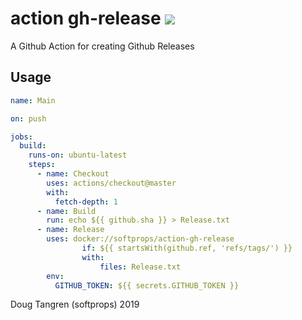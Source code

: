 # action gh-release [![](https://github.com/softprops/action-gh-release/workflows/Main/badge.svg)](https://github.com/softprops/action-gh-release/actions)


A Github Action for creating Github Releases

## Usage

```yaml
name: Main

on: push

jobs:
  build:
    runs-on: ubuntu-latest
    steps:
      - name: Checkout
        uses: actions/checkout@master
        with:
          fetch-depth: 1
      - name: Build
        run: echo ${{ github.sha }} > Release.txt
      - name: Release
        uses: docker://softprops/action-gh-release
				if: ${{ startsWith(github.ref, 'refs/tags/') }}
				with:
					files: Release.txt
        env:
          GITHUB_TOKEN: ${{ secrets.GITHUB_TOKEN }}
```

Doug Tangren (softprops) 2019